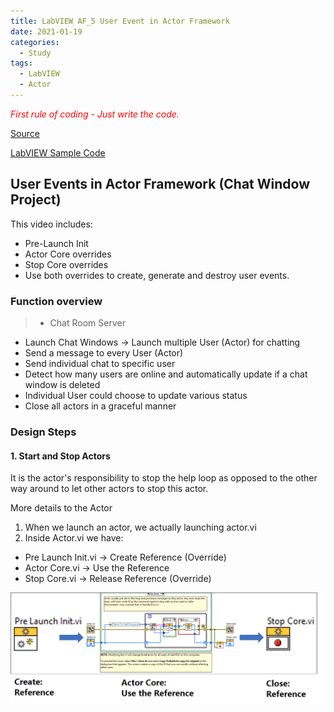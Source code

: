 ```yaml
---
title: LabVIEW AF_5 User Event in Actor Framework
date: 2021-01-19
categories:
  - Study
tags:
  - LabVIEW
  - Actor
---
```

<span style="color:red">_First rule of coding - Just write the code._</span>

[Source](https://www.youtube.com/watch?v=2k3ZDwJolbA&list=PLmF-6jvwRvVNFzBjzh4bQDjFbv6lShcth)

[LabVIEW Sample Code](https://github.com/laserengineer/LabVIEW-Study.git)

## User Events in Actor Framework (Chat Window Project)

This video includes:
* Pre-Launch Init
* Actor Core overrides
* Stop Core overrides
* Use both overrides to create, generate and destroy user events.

### Function overview
>* Chat Room Server
  * Launch Chat Windows -> Launch multiple User (Actor) for chatting
* Send a message to every User (Actor)
* Send individual chat to specific user
* Detect how many users are online and automatically update if a chat window is deleted
* Individual User could choose to update various status
* Close all actors in a graceful manner
>

### Design Steps
#### 1. Start and Stop Actors
It is the actor's responsibility to stop the help loop as opposed to the other way around to let other actors to stop this actor.

More details to the Actor
1. When we launch an actor, we actually launching actor.vi
2. Inside Actor.vi we have:
  * Pre Launch Init.vi -> Create Reference (Override)
  * Actor Core.vi -> Use the Reference
  * Stop Core.vi -> Release Reference (Override)

<p align="center"> <img src="/assets/images/LabVIEW Actor Framework/5/Pre-launch and Stop Core.PNG"> </p>

